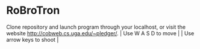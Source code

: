 # RoBroTron

Clone repository and launch program through your localhost, or visit the website http://cobweb.cs.uga.edu/~pledger/.
| Use W A S D to move | 
| Use arrow keys to shoot |

